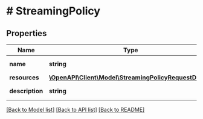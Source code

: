 # # StreamingPolicy

## Properties

Name | Type | Description | Notes
------------ | ------------- | ------------- | -------------
**name** | **string** | Policy name |
**resources** | [**\OpenAPI\Client\Model\StreamingPolicyRequestDetails**](StreamingPolicyRequestDetails.md) |  |
**description** | **string** | Policy description |

[[Back to Model list]](../../README.md#models) [[Back to API list]](../../README.md#endpoints) [[Back to README]](../../README.md)
